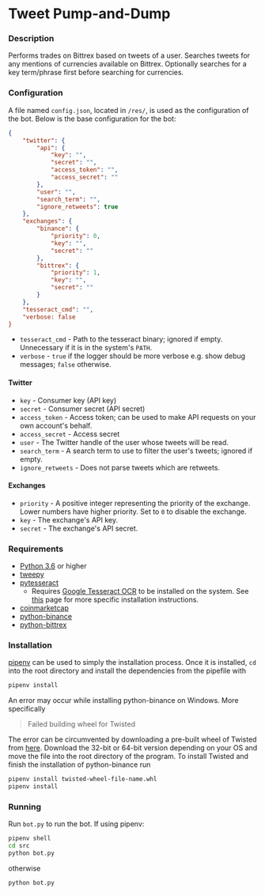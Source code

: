 # Tweet Pump-and-Dump
### Description
Performs trades on Bittrex based on tweets of a user. Searches tweets for any
mentions of currencies available on Bittrex. Optionally searches for a key
term/phrase first before searching for currencies.

### Configuration
A file named `config.json`, located in `/res/`, is used as the configuration of
the bot. Below is the base configuration for the bot:

```json
{
    "twitter": {
        "api": {
            "key": "",
            "secret": "",
            "access_token": "",
            "access_secret": ""
        },
        "user": "",
        "search_term": "",
        "ignore_retweets": true
    },
    "exchanges": {
        "binance": {
            "priority": 0,
            "key": "",
            "secret": ""
        },
        "bittrex": {
            "priority": 1,
            "key": "",
            "secret": ""
        }
    },
    "tesseract_cmd": "",
    "verbose: false
}
```

* `tesseract_cmd` - Path to the tesseract binary; ignored if empty. Unnecessary
if it is in the system's `PATH`.
* `verbose` - `true` if the logger should be more verbose e.g. show debug
messages; `false` otherwise.

#### Twitter
* `key` - Consumer key (API key)
* `secret` - Consumer secret (API secret)
* `access_token` - Access token; can be used to make API requests on your own
account's behalf.
* `access_secret` - Access secret
* `user` - The Twitter handle of the user whose tweets will be read.
* `search_term` - A search term to use to filter the user's tweets; ignored if
empty.
* `ignore_retweets` - Does not parse tweets which are retweets.

#### Exchanges
* `priority` - A positive integer representing the priority of the exchange.
Lower numbers have higher priority. Set to `0` to disable the exchange.
* `key` -  The exchange's API key.
* `secret` - The exchange's API secret.

### Requirements
* [Python 3.6](https://www.python.org/downloads/) or higher
* [tweepy](http://www.tweepy.org/)
* [pytesseract](https://github.com/madmaze/pytesseract)
    * Requires
    [Google Tesseract OCR](https://github.com/tesseract-ocr/tesseract) to be
    installed on the system. See
    [this](https://github.com/tesseract-ocr/tesseract/wiki) page for more
    specific installation instructions.
* [coinmarketcap](https://github.com/mrsmn/coinmarketcap)
* [python-binance](https://github.com/sammchardy/python-binance)
* [python-bittrex](https://github.com/ericsomdahl/python-bittrex)

### Installation
[pipenv](https://docs.pipenv.org/) can be used to simply the installation
process. Once it is installed, `cd` into the root directory and install the
dependencies from the pipefile with

```bash
pipenv install
```

An error may occur while installing python-binance on Windows. More specifically

> Failed building wheel for Twisted

The error can be circumvented by downloading a pre-built wheel of Twisted from
[here](https://www.lfd.uci.edu/~gohlke/pythonlibs/#twisted). Download the
32-bit or 64-bit version depending on your OS and move the file into the root
directory of the program. To install Twisted and finish the installation of
python-binance run

```bash
pipenv install twisted-wheel-file-name.whl
pipenv install
```

### Running
Run `bot.py` to run the bot. If using pipenv:

```bash
pipenv shell
cd src
python bot.py
```

otherwise

```bash
python bot.py
```
